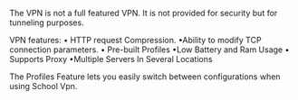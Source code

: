 The VPN is not a full featured VPN. It is not provided for security but for tunneling purposes.

VPN features:
• HTTP request Compression.
•Ability to modify TCP connection parameters.
• Pre-built Profiles
•Low Battery and Ram Usage
• Supports Proxy
•Multiple Servers In Several Locations

The Profiles Feature lets you easily switch between configurations when using School Vpn.
